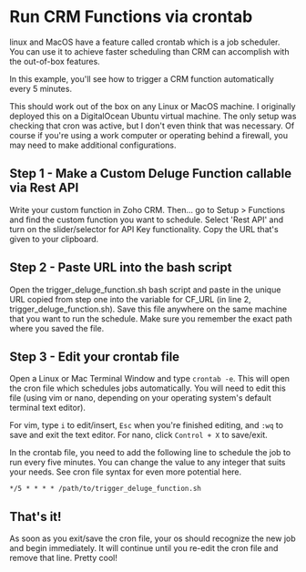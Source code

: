 # Run CRM Functions via crontab
linux and MacOS have a feature called crontab which is a job scheduler. You can use it to achieve faster scheduling than CRM can accomplish with the out-of-box features.

In this example, you'll see  how to trigger a CRM function automatically every 5 minutes.

This should work out of the box on any Linux or MacOS machine. I originally deployed this on a DigitalOcean Ubuntu virtual machine. The only setup was checking that cron was active, but I don't even think that was necessary. Of course if you're using a work computer or operating behind a firewall, you may need to make additional configurations.

## Step 1 - Make a Custom Deluge Function callable via Rest API
Write your custom function in Zoho CRM. Then... go to Setup > Functions and find the custom function you want to schedule. Select 'Rest API' and turn on the slider/selector for API Key functionality. Copy the URL that's given to your clipboard.

## Step 2 - Paste URL into the bash script
Open the trigger_deluge_function.sh bash script and paste in the unique URL copied from step one into the variable for CF_URL (in line 2, trigger_deluge_function.sh). Save this file anywhere on the same machine that you want to run the schedule. Make sure you remember the exact path where you saved the file. 

## Step 3 - Edit your crontab file
Open a Linux or Mac Terminal Window and type `crontab -e`. This will open the cron file which schedules jobs automatically. You will need to edit this file (using vim or nano, depending on your operating system's default terminal text editor). 

For vim, type `i` to edit/insert, `Esc` when you're finished editing, and `:wq` to save and exit the text editor. For nano, click `Control + X` to save/exit.

In the crontab file, you need to add the following line to schedule the job to run every five minutes. You can change the value to any integer that suits your needs. See cron file syntax for even more potential here.

`*/5 * * * * /path/to/trigger_deluge_function.sh`

## That's it!
As soon as you exit/save the cron file, your os should recognize the new job and begin immediately. It will continue until you re-edit the cron file and remove that line. Pretty cool!